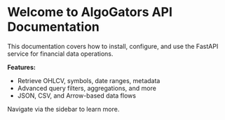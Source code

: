 # Welcome to AlgoGators API Documentation

This documentation covers how to install, configure, and use the FastAPI service for financial data operations.

**Features:**
- Retrieve OHLCV, symbols, date ranges, metadata
- Advanced query filters, aggregations, and more
- JSON, CSV, and Arrow-based data flows

Navigate via the sidebar to learn more.
